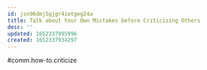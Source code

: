 ```yaml
---
id: jsn96dmj5gjgr4iotgeg24a
title: Talk about Your Own Mistakes before Criticizing Others
desc: ''
updated: 1652337995996
created: 1652337934297
---
```


#comm.how-to.criticize
